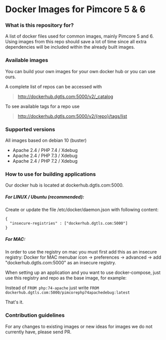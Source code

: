 # Docker Images for Pimcore 5 & 6

### What is this repository for? ###

A list of docker files used for common images, mainly Pimcore 5 and 6.
Using images from this repo should save a lot of time since all extra dependencies will be included within the already built images.

### Available images

You can build your own images for your own docker hub or you can use ours.

A complete list of repos can be accessed with
> http://dockerhub.dgtls.com:5000/v2/_catalog

To see available tags for a repo use 
> http://dockerhub.dgtls.com:5000/v2/{repo}/tags/list

### Supported versions
All images based on debian 10 (buster)
 - Apache 2.4 / PHP 7.4 / Xdebug
 - Apache 2.4 / PHP 7.3 / Xdebug
 - Apache 2.4 / PHP 7.2 / Xdebug

### How to use for building applications ###
Our docker hub is located at dockerhub.dgtls.com:5000.

##### For LINUX / Ubuntu (recommended):
Create or update the file /etc/docker/daemon.json with following content:
```
{
  "insecure-registries" : ["dockerhub.dgtls.com:5000"]
}
```

##### For MAC:
In order to use the registry on mac you must first add this as an insecure registry:
Docker for MAC menubar icon -> preferences -> advanced -> add "dockerhub.dgtls.com:5000" as an insecure registry.

When setting up an application and you want to use docker-compose, just use this registry and repo as the base image, for example:

Instead of `FROM php:74-apache` just write `FROM dockerhub.dgtls.com:5000/pimcorephp74apachedebug:latest`

That's it.

### Contribution guidelines ###

For any changes to existing images or new ideas for images we do not currently have, please send PR.
